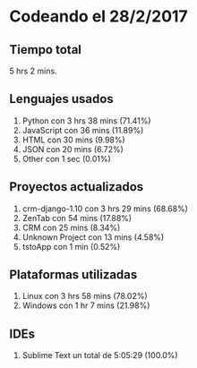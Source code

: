 # Codeando el 28/2/2017

## Tiempo total
5 hrs 2 mins.

## Lenguajes usados
1. Python con 3 hrs 38 mins (71.41%)
1. JavaScript con 36 mins (11.89%)
1. HTML con 30 mins (9.98%)
1. JSON con 20 mins (6.72%)
1. Other con 1 sec (0.01%)

## Proyectos actualizados
1. crm-django-1.10 con 3 hrs 29 mins (68.68%)
1. ZenTab con 54 mins (17.88%)
1. CRM con 25 mins (8.34%)
1. Unknown Project con 13 mins (4.58%)
1. tstoApp con 1 min (0.52%)

## Plataformas utilizadas
1. Linux con 3 hrs 58 mins (78.02%)
1. Windows con 1 hr 7 mins (21.98%)

## IDEs
1. Sublime Text un total de 5:05:29 (100.0%)
